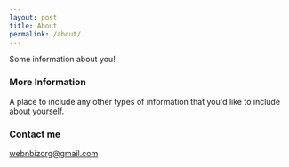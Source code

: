 ```yaml
---
layout: post
title: About
permalink: /about/
---
```


Some information about you!

### More Information

A place to include any other types of information that you'd like to include about yourself.

### Contact me

[webnbizorg@gmail.com]()